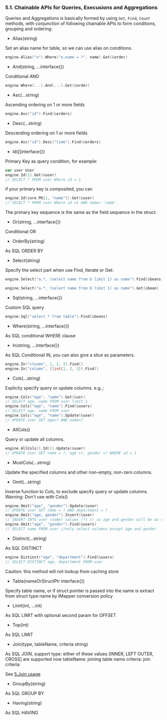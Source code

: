 ### 5.1. Chainable APIs for Queries, Execusions and Aggregations

Queries and Aggregations is basically formed by using `Get`, `Find`, `Count` methods, with conjunction of following chainable APIs to form conditions, grouping and ordering:

* Alias(string)

Set an alias name for table, so we can use alias on conditions.

```Go
engine.Alias("o").Where("o.name = ?", name).Get(&order)
```

* And(string, …interface{})

Conditional AND

```Go
engine.Where(...).And(...).Get(&order)
```

* Asc(…string)

Ascending ordering on 1 or more fields

```Go
engine.Asc("id").Find(&orders)
```

* Desc(…string)

Descending ordering on 1 or more fields

```Go
engine.Asc("id").Desc("time").Find(&orders)
```

* Id([]interface{})

Primary Key as query condition, for example:

```Go
var user User
engine.Id(1).Get(&user)
// SELECT * FROM user Where id = 1
```

if your primary key is composited, you can

```Go
engine.Id(core.PK{1, "name"}).Get(&user)
// SELECT * FROM user Where id =1 AND name= 'name'
```

The primary key sequence is the same as the field sequence in the struct.

* Or(string, …interface{})

Conditional OR

* OrderBy(string)

As SQL ORDER BY

* Select(string)

Specify the select part when use Find, Iterate or Get:

```Go
engine.Select("a.*, (select name from b limit 1) as name").Find(&beans)

engine.Select("a.*, (select name from b limit 1) as name").Get(&bean)
```

* Sql(string, …interface{})

Custom SQL query

```Go
engine.Sql("select * from table").Find(&beans)
```

* Where(string, …interface{})

As SQL conditional WHERE clause

* In(string, …interface{})

As SQL Conditional IN, you can also give a slice as parameters.

```Go
engine.In("cloumn", 1, 2, 3).Find()
engine.In("column", []int{1, 2, 3}).Find()
```

* Cols(…string)

Explicity specify query or update columns. e.g.,:

```Go
engine.Cols("age", "name").Get(&usr)
// SELECT age, name FROM user limit 1
engine.Cols("age", "name").Find(&users)
// SELECT age, name FROM user
engine.Cols("age", "name").Update(&user)
// UPDATE user SET age=? AND name=?
```

* AllCols()

Query or update all columns.

```Go
engine.AllCols().Id(1).Update(&user)
// UPDATE user SET name = ?, age =?, gender =? WHERE id = 1
```

* MustCols(…string)

Update the specified columns and other non-empty, non-zero columns.

* Omit(...string)

Inverse function to Cols, to exclude specify query or update columns. Warning: Don't use with Cols()

```Go
engine.Omit("age", "gender").Update(&user)
// UPDATE user SET name = ? AND department = ?
engine.Omit("age, gender").Insert(&user)
// INSERT INTO user (name) values (?) // so age and gender will be as default value.
engine.Omit("age", "gender").Find(&users)
// SELECT name FROM user //only select columns except age and gender
```

* Distinct(…string)

As SQL DISTINCT

```Go
engine.Distinct("age", "department").Find(&users)
// SELECT DISTINCT age, department FROM user
```

Caution: this method will not lookup from caching store

* Table(nameOrStructPtr interface{})

Specify table name, or if struct pointer is passed into the name is extract from struct type name by IMapper conversion policy

* Limit(int, …int)

As SQL LIMIT with optional second param for OFFSET

* Top(int)

As SQL LIMIT

* Join(type, tableName, criteria string)

As SQL JOIN, support
type: either of these values [INNER, LEFT OUTER, CROSS] are supported now
tableName: joining table name
criteria: join criteria

See [5.Join usage](5.join.md)

* GroupBy(string)

As SQL GROUP BY

* Having(string)

As SQL HAVING
